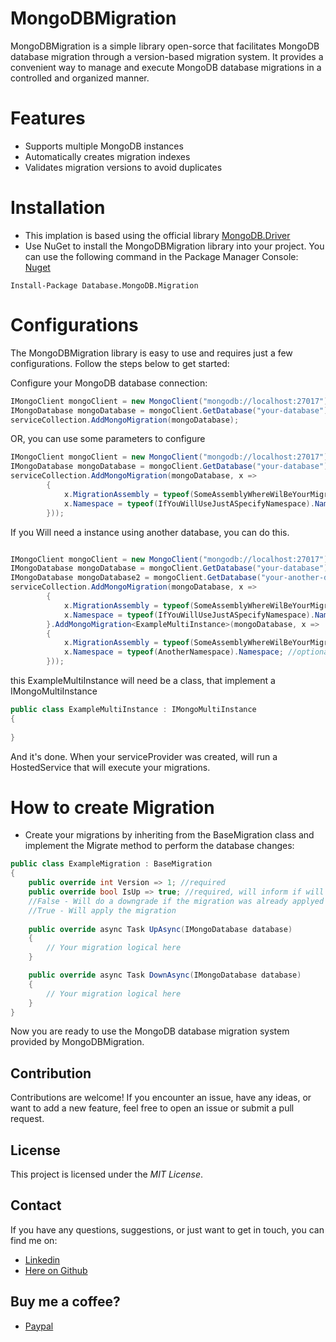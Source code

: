
# MongoDBMigration
MongoDBMigration is a simple library open-sorce that facilitates MongoDB database migration through a version-based migration system. It provides a convenient way to manage and execute MongoDB database migrations in a controlled and organized manner.

# Features
* Supports multiple MongoDB instances
* Automatically creates migration indexes
* Validates migration versions to avoid duplicates

# Installation
* This implation is based using the official library [MongoDB.Driver](https://github.com/mongodb/mongo-csharp-driver)
* Use NuGet to install the MongoDBMigration library into your project. You can use the following command in the Package Manager Console:
[Nuget](https://www.nuget.org/packages/Database.MongoDB.Migration/1.0.0)
````
Install-Package Database.MongoDB.Migration
````

# Configurations
The MongoDBMigration library is easy to use and requires just a few configurations. Follow the steps below to get started:

Configure your MongoDB database connection:

``` c#
IMongoClient mongoClient = new MongoClient("mongodb://localhost:27017");
IMongoDatabase mongoDatabase = mongoClient.GetDatabase("your-database");
serviceCollection.AddMongoMigration(mongoDatabase);
```

OR, you can use some parameters to configure
``` c#
IMongoClient mongoClient = new MongoClient("mongodb://localhost:27017");
IMongoDatabase mongoDatabase = mongoClient.GetDatabase("your-database");
serviceCollection.AddMongoMigration(mongoDatabase, x =>
        {
            x.MigrationAssembly = typeof(SomeAssemblyWhereWilBeYourMigrations).Assembly;
            x.Namespace = typeof(IfYouWillUseJustASpecifyNamespace).Namespace; //optional
        }));
```

If you Will need a instance using another database, you can do this.
``` c#

IMongoClient mongoClient = new MongoClient("mongodb://localhost:27017");
IMongoDatabase mongoDatabase = mongoClient.GetDatabase("your-database");
IMongoDatabase mongoDatabase2 = mongoClient.GetDatabase("your-another-database");
serviceCollection.AddMongoMigration(mongoDatabase, x =>
        {
            x.MigrationAssembly = typeof(SomeAssemblyWhereWilBeYourMigrations).Assembly;
            x.Namespace = typeof(IfYouWillUseJustASpecifyNamespace).Namespace; //optional
        }.AddMongoMigration<ExampleMultiInstance>(mongoDatabase, x =>
        {
            x.MigrationAssembly = typeof(SomeAssemblyWhereWilBeYourMigrations).Assembly;
            x.Namespace = typeof(AnotherNamespace).Namespace; //optional
        }));

```

this ExampleMultiInstance will need be a class, that implement a IMongoMultiInstance

``` c#
public class ExampleMultiInstance : IMongoMultiInstance
{
    
}
```

And it's done. When your serviceProvider was created, will run a HostedService that will execute your migrations.

# How to create Migration

* Create your migrations by inheriting from the BaseMigration class and implement the Migrate method to perform the database changes:

``` c#
public class ExampleMigration : BaseMigration
{
    public override int Version => 1; //required 
    public override bool IsUp => true; //required, will inform if will need to downgrade your migration 
    //False - Will do a downgrade if the migration was already applyed
    //True - Will apply the migration
    
    public override async Task UpAsync(IMongoDatabase database)
    {
        // Your migration logical here
    }

    public override async Task DownAsync(IMongoDatabase database)
    {
        // Your migration logical here
    }
}
```
Now you are ready to use the MongoDB database migration system provided by MongoDBMigration.

## Contribution
Contributions are welcome! If you encounter an issue, have any ideas, or want to add a new feature, feel free to open an issue or submit a pull request.

## License
This project is licensed under the *MIT License*.

## Contact
If you have any questions, suggestions, or just want to get in touch, you can find me on:

* [Linkedin](https://www.linkedin.com/in/renan-zanelato/)
* [Here on Github](https://github.com/RenanZanelato)

## Buy me a coffee?
* [Paypal](https://www.paypal.com/donate/?business=ZURDAZD3GJX96&no_recurring=0&currency_code=BRL)